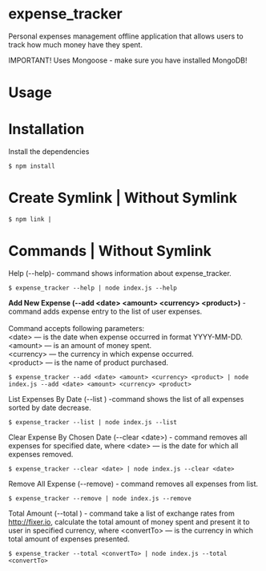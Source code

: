 # expense_tracker
Personal expenses management offline application that allows users to track how much money have they spent. 

IMPORTANT! Uses Mongoose - make sure you have installed MongoDB!

# Usage

# Installation
Install the dependencies
	
	$ npm install
	
# Create Symlink | Without Symlink

	$ npm link | 
	
# Commands | Without Symlink

Help (--help)- command shows information about expense_tracker.

	$ expense_tracker --help | node index.js --help
	
<b>Add New Expense (--add \<date\> \<amount\> \<currency\> \<product\>)</b> - command adds expense entry to the list of user expenses. </br> 
</br>
Command accepts following parameters:</br>
\<date\> — is the date when expense occurred in format YYYY-MM-DD. </br>
\<amount\> — is an amount of money spent. </br>
\<currency\>  — the currency in which expense occurred. </br>
\<product\> — is the name of product purchased. </br>

	$ expense_tracker --add <date> <amount> <currency> <product> | node index.js --add <date> <amount> <currency> <product> 
	
List Expenses By Date (--list ) -command shows the list of all expenses sorted by date decrease.

	$ expense_tracker --list | node index.js --list
	
Clear Expense By Chosen Date (--clear \<date\>) - command removes all expenses for specified date, where \<date\> — is the date for which all expenses removed.

	$ expense_tracker --clear <date> | node index.js --clear <date>
	
Remove All Expense (--remove) - command removes all expenses from list.

	$ expense_tracker --remove | node index.js --remove 
	
Total Amount (--total <convertTo>) - command take a list of exchange rates from http://fixer.io, calculate the total amount of money spent and
present it to user in specified currency, where \<convertTo\> — is the currency in which total amount of expenses presented.


	$ expense_tracker --total <convertTo> | node index.js --total <convertTo>
	

	
